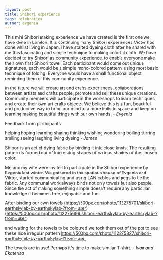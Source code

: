 ```yaml
---
layout: post
title: Shibori experience 
tags: celebration
author: evgenia
---
```


This mini Shibori making experience we have created is the first one we have done in London. It is continuing many Shibori experiences Victor has done whilst living in Japan. I have started dyeing cloth after he shared with me this fascinating and simple technique to making colorful cloth. We have decided to try Shibori as community experience, to enable everyone make their own first Shibori towel. Each participant would come out unique signatures, each would be a simple mono-colored pattern, using most basic technique of folding. Everyone would have a small functional object reminding them of this community experience. 

In the future we will create art and crafts experiences, collaborations between artists and crafts people, promote and sell these unique creations. Community members will participate in the workshops to learn techniques and create their own art crafts objects. We believe this is a fun, beautiful and productive way to bring our mind to a more holistic space and keep on learning making beautiful things with our own hands. - *Evgenia*

Feedback from participants:


helping hoping learning sharing thinking wishing wondering boiling stirring smiling seeing laughing living dyeing - *James*

Shibori is an act of dying fabric by binding it into close knots. The resulting pattern is formed out of interesting shapes of various shades of the chosen color.

Me and my wife were invited to participate in the Shibori experience by Evgenia last winter. We gathered in the spatious house of Evgenia and Viktor, started communicating and using LAN cables and pegs to tie the fabric. Any communal work always binds not only towels but also people. Since the act of making something simple doesn't require any particular knowledge it becomes free, enjoyable and fun.

After binding our own towels
(https://500px.com/photo/112275701/shibori-earthskylab-by-earthskylab-?from=user)
(https://500px.com/photo/112275699/shibori-earthskylab-by-earthskylab-?from=user)

and waiting for the towels to be coloured we took them out of the pot to see these nice irregular pattern
https://500px.com/photo/112275827/shibori-earthskylab-by-earthskylab-?from=user

The towels are in use! Perhaps it's time to make similar T-shirt. - *Ivan and Ekaterina*
